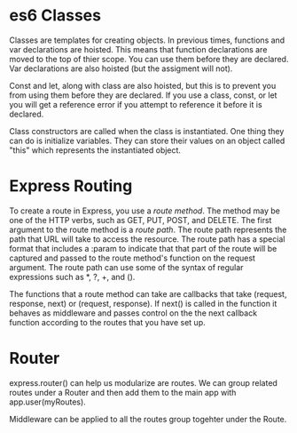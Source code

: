 
# es6 Classes

Classes are templates for creating objects.
In previous times, functions and var declarations are hoisted. This means that function declarations are moved to the top of thier scope. You can use them before they are declared.
Var declarations are also hoisted (but the assigment will not).

Const and let, along with class are also hoisted, but this is to prevent you from using them before they are declared.
If you use a class, const, or let you will get a reference error if you attempt to reference it before it is declared.

Class constructors are called when the class is instantiated. One thing they can do is initialize variables. 
They can store their values on an object called "this" which represents the instantiated object.

# Express Routing

To create a route in Express, you use a _route method_. The method may be one of the HTTP verbs, such as GET, PUT, POST, and DELETE.
The first argument to the route method is a _route path_. The route path represents the path that URL will take to access the resource.
The route path has a special format that includes a :param to indicate that that part of the route will be captured and passed to the route method's
function on the request argument. The route path can use some of the syntax of regular expressions such as *, ?, +, and ().

The functions that a route method can take are callbacks that take (request, response, next) or (request, response).
If next() is called in the function it behaves as middleware and passes control on the the next callback function 
according to the routes that you have set up.

# Router

express.router() can help us modularize are routes. We can group related routes under a Router and then add them to the main app with app.user(myRoutes).

Middleware can be applied to all the routes group togehter under the Route.
